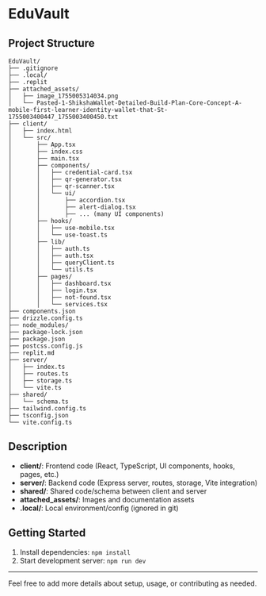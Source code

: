 # EduVault

## Project Structure

```
EduVault/
├── .gitignore
├── .local/
├── .replit
├── attached_assets/
│   ├── image_1755005314034.png
│   └── Pasted-1-ShikshaWallet-Detailed-Build-Plan-Core-Concept-A-mobile-first-learner-identity-wallet-that-St-1755003400447_1755003400450.txt
├── client/
│   ├── index.html
│   └── src/
│       ├── App.tsx
│       ├── index.css
│       ├── main.tsx
│       ├── components/
│       │   ├── credential-card.tsx
│       │   ├── qr-generator.tsx
│       │   ├── qr-scanner.tsx
│       │   └── ui/
│       │       ├── accordion.tsx
│       │       ├── alert-dialog.tsx
│       │       ├── ... (many UI components)
│       ├── hooks/
│       │   ├── use-mobile.tsx
│       │   └── use-toast.ts
│       ├── lib/
│       │   ├── auth.ts
│       │   ├── auth.tsx
│       │   ├── queryClient.ts
│       │   └── utils.ts
│       ├── pages/
│       │   ├── dashboard.tsx
│       │   ├── login.tsx
│       │   ├── not-found.tsx
│       │   └── services.tsx
├── components.json
├── drizzle.config.ts
├── node_modules/
├── package-lock.json
├── package.json
├── postcss.config.js
├── replit.md
├── server/
│   ├── index.ts
│   ├── routes.ts
│   ├── storage.ts
│   └── vite.ts
├── shared/
│   └── schema.ts
├── tailwind.config.ts
├── tsconfig.json
└── vite.config.ts
```

## Description
- **client/**: Frontend code (React, TypeScript, UI components, hooks, pages, etc.)
- **server/**: Backend code (Express server, routes, storage, Vite integration)
- **shared/**: Shared code/schema between client and server
- **attached_assets/**: Images and documentation assets
- **.local/**: Local environment/config (ignored in git)

## Getting Started
1. Install dependencies: `npm install`
2. Start development server: `npm run dev`

---
Feel free to add more details about setup, usage, or contributing as needed.
